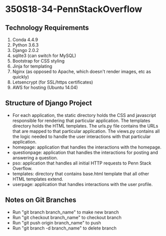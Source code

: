 # 350S18-34-PennStackOverflow

## Technology Requirements

1. Conda 4.4.9
2. Python 3.6.3
3. Django 2.0.2
4. sqlite3 (can switch for MySQL)
5. Bootstrap for CSS styling
6. Jinja for templating
7. Nginx (as opposed to Apache, which doesn't render images, etc as quickly)
8. Letsencrypt (for SSL/https certificates)
9. AWS for hosting (Ubuntu 14.04)

## Structure of Django Project
* For each application, the static directory holds the CSS and javascript responsible for
rendering that particular application. The templates directory holds the HTML templates.
The urls.py file contains the URLs that are mapped to that particular application.
The views.py contains all the logic needed to handle the user interactions with that
particular application.
* homepage: application that handles the interactions with the homepage.
* questionpage: application that handles the interactions for posting and answering a question.
* pso: application that handles all initial HTTP requests to Penn Stack Overflow.
* templates: directory that contains base.html template that all other HTML templates extend.
* userpage: application that handles interactions with the user profile. 


## Notes on Git Branches
- Run "git branch branch_name" to make new branch
- Run "git checkout branch_name" to checkout branch
- Run "git push origin branch_name" to push
- Run "git branch -d branch_name" to delete branch
